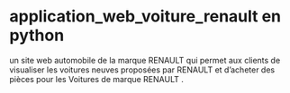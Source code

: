 # application_web_voiture_renault en python
un site web automobile de la marque RENAULT qui permet aux clients de visualiser les voitures neuves proposées par RENAULT et d’acheter des pièces pour les  Voitures de marque RENAULT .
